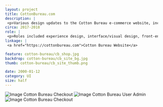 ```yaml
---
layout: project
title: CottonBureau.com
description: |
 <p>Various design updates to the Cotton Bureau e-commerce website, including a robust filtering system for the shop index, checkout experience, user/merchant admin panel, and an informative page explaining the process.</p>
circa: 2017-2018
role: |
 <p>Roles included experience design, interface/visual design, front-end development</p>
linkage: |
 <a href="https://cottonbureau.com">Cotton Bureau Website</a>

feature: cotton-bureau/cb_shop.jpg
backdrop: cotton-bureau/cb_site_bg.jpg
thumb: cotton-bureau/cb_site_thumb.png

date: 2000-01-12
category: UI
size: half
---
```


![Image Cotton Bureau Checkout]({{site.project_img_path}}cotton-bureau/cb_site_checkout.jpg)
![Image Cotton Bureau User Admin]({{site.project_img_path}}cotton-bureau/cb_site_admin.jpg)
![Image Cotton Bureau Checkout]({{site.project_img_path}}cotton-bureau/cb_site_hiw.jpg)
